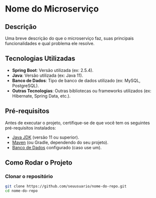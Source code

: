 # Nome do Microserviço

## Descrição
Uma breve descrição do que o microserviço faz, suas principais funcionalidades e qual problema ele resolve.

## Tecnologias Utilizadas
- **Spring Boot**: Versão utilizada (ex: 2.5.4).
- **Java**: Versão utilizada (ex: Java 11).
- **Banco de Dados**: Tipo de banco de dados utilizado (ex: MySQL, PostgreSQL).
- **Outras Tecnologias**: Outras bibliotecas ou frameworks utilizados (ex: Hibernate, Spring Data, etc.).

## Pré-requisitos
Antes de executar o projeto, certifique-se de que você tem os seguintes pré-requisitos instalados:

- [Java JDK](https://www.oracle.com/java/technologies/javase-jdk11-downloads.html) (versão 11 ou superior).
- [Maven](https://maven.apache.org/download.cgi) (ou Gradle, dependendo do seu projeto).
- [Banco de Dados](https://www.mysql.com/) configurado (caso use um).

## Como Rodar o Projeto

### Clonar o repositório

```bash
git clone https://github.com/seuusuario/nome-do-repo.git
cd nome-do-repo
